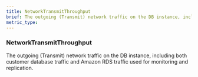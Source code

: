 ```yaml
---
title: NetworkTransmitThroughput
brief: The outgoing (Transmit) network traffic on the DB instance, including both customer database traffic and Amazon RDS traffic used for monitoring and replication.
metric_type:
---
```

### NetworkTransmitThroughput

The outgoing (Transmit) network traffic on the DB instance, including both customer database traffic and Amazon RDS traffic used for monitoring and replication.
